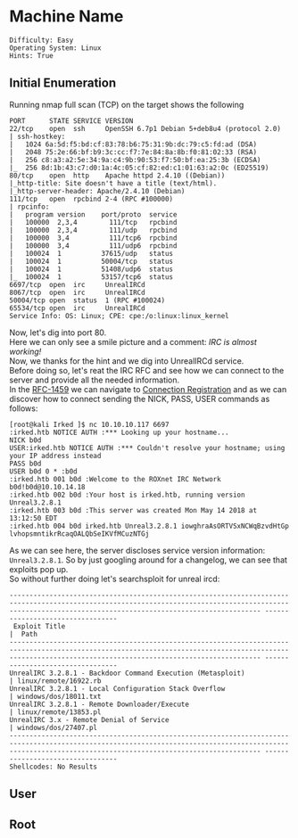 # Machine Name
```
Difficulty: Easy
Operating System: Linux
Hints: True
```
## Initial Enumeration
Running nmap full scan (TCP) on the target shows the following
```
PORT      STATE SERVICE VERSION
22/tcp    open  ssh     OpenSSH 6.7p1 Debian 5+deb8u4 (protocol 2.0)
| ssh-hostkey:
|   1024 6a:5d:f5:bd:cf:83:78:b6:75:31:9b:dc:79:c5:fd:ad (DSA)
|   2048 75:2e:66:bf:b9:3c:cc:f7:7e:84:8a:8b:f0:81:02:33 (RSA)
|   256 c8:a3:a2:5e:34:9a:c4:9b:90:53:f7:50:bf:ea:25:3b (ECDSA)
|_  256 8d:1b:43:c7:d0:1a:4c:05:cf:82:ed:c1:01:63:a2:0c (ED25519)
80/tcp    open  http    Apache httpd 2.4.10 ((Debian))
|_http-title: Site doesn't have a title (text/html).
|_http-server-header: Apache/2.4.10 (Debian)
111/tcp   open  rpcbind 2-4 (RPC #100000)
| rpcinfo:
|   program version    port/proto  service
|   100000  2,3,4        111/tcp   rpcbind
|   100000  2,3,4        111/udp   rpcbind
|   100000  3,4          111/tcp6  rpcbind
|   100000  3,4          111/udp6  rpcbind
|   100024  1          37615/udp   status
|   100024  1          50004/tcp   status
|   100024  1          51408/udp6  status
|_  100024  1          53157/tcp6  status
6697/tcp  open  irc     UnrealIRCd
8067/tcp  open  irc     UnrealIRCd
50004/tcp open  status  1 (RPC #100024)
65534/tcp open  irc     UnrealIRCd
Service Info: OS: Linux; CPE: cpe:/o:linux:linux_kernel
```
Now, let's dig into port 80.  
Here we can only see a smile picture and a comment: *IRC is almost working!*  
Now, we thanks for the hint and we dig into UnrealIRCd service.  
Before doing so, let's reat the IRC RFC and see how we can connect to the server and provide all the needed information.  
In the [RFC-1459](https://datatracker.ietf.org/doc/html/rfc1459) we can navigate to [Connection Registration](https://datatracker.ietf.org/doc/html/rfc1459#section-4.1) and as we can discover how to connect sending the NICK, PASS, USER commands as follows:  
```
[root@kali Irked ]$ nc 10.10.10.117 6697
:irked.htb NOTICE AUTH :*** Looking up your hostname...
NICK b0d
USER:irked.htb NOTICE AUTH :*** Couldn't resolve your hostname; using your IP address instead
PASS b0d
USER b0d 0 * :b0d
:irked.htb 001 b0d :Welcome to the ROXnet IRC Network b0d!b0d@10.10.14.18
:irked.htb 002 b0d :Your host is irked.htb, running version Unreal3.2.8.1
:irked.htb 003 b0d :This server was created Mon May 14 2018 at 13:12:50 EDT
:irked.htb 004 b0d irked.htb Unreal3.2.8.1 iowghraAsORTVSxNCWqBzvdHtGp lvhopsmntikrRcaqOALQbSeIKVfMCuzNTGj
```
As we can see here, the server discloses service version information: ```Unreal3.2.8.1```.
So by just googling around for a changelog, we can see that exploits pop up.  
So without further doing let's searchsploit for unreal ircd:  
```
----------------------------------------------------------------------------------------------------------------------------------------------------------------------------------------------------------- ---------------------------------
 Exploit Title                                                                                                                                                                                             |  Path
----------------------------------------------------------------------------------------------------------------------------------------------------------------------------------------------------------- ---------------------------------
UnrealIRC 3.2.8.1 - Backdoor Command Execution (Metasploit)                                                                                                                                               | linux/remote/16922.rb
UnrealIRC 3.2.8.1 - Local Configuration Stack Overflow                                                                                                                                                    | windows/dos/18011.txt
UnrealIRC 3.2.8.1 - Remote Downloader/Execute                                                                                                                                                             | linux/remote/13853.pl
UnrealIRC 3.x - Remote Denial of Service                                                                                                                                                                  | windows/dos/27407.pl
----------------------------------------------------------------------------------------------------------------------------------------------------------------------------------------------------------- ---------------------------------
Shellcodes: No Results
```

## User

## Root
